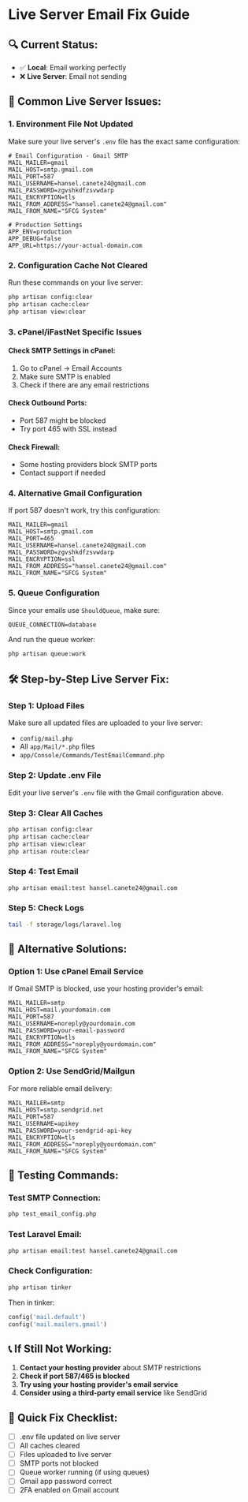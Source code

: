 # Live Server Email Fix Guide

## 🔍 **Current Status:**
- ✅ **Local**: Email working perfectly
- ❌ **Live Server**: Email not sending

## 🚨 **Common Live Server Issues:**

### 1. **Environment File Not Updated**
Make sure your live server's `.env` file has the exact same configuration:

```env
# Email Configuration - Gmail SMTP
MAIL_MAILER=gmail
MAIL_HOST=smtp.gmail.com
MAIL_PORT=587
MAIL_USERNAME=hansel.canete24@gmail.com
MAIL_PASSWORD=zgvshkdfzsvwdarp
MAIL_ENCRYPTION=tls
MAIL_FROM_ADDRESS="hansel.canete24@gmail.com"
MAIL_FROM_NAME="SFCG System"

# Production Settings
APP_ENV=production
APP_DEBUG=false
APP_URL=https://your-actual-domain.com
```

### 2. **Configuration Cache Not Cleared**
Run these commands on your live server:
```bash
php artisan config:clear
php artisan cache:clear
php artisan view:clear
```

### 3. **cPanel/iFastNet Specific Issues**

#### **Check SMTP Settings in cPanel:**
1. Go to cPanel → Email Accounts
2. Make sure SMTP is enabled
3. Check if there are any email restrictions

#### **Check Outbound Ports:**
- Port 587 might be blocked
- Try port 465 with SSL instead

#### **Check Firewall:**
- Some hosting providers block SMTP ports
- Contact support if needed

### 4. **Alternative Gmail Configuration**
If port 587 doesn't work, try this configuration:

```env
MAIL_MAILER=gmail
MAIL_HOST=smtp.gmail.com
MAIL_PORT=465
MAIL_USERNAME=hansel.canete24@gmail.com
MAIL_PASSWORD=zgvshkdfzsvwdarp
MAIL_ENCRYPTION=ssl
MAIL_FROM_ADDRESS="hansel.canete24@gmail.com"
MAIL_FROM_NAME="SFCG System"
```

### 5. **Queue Configuration**
Since your emails use `ShouldQueue`, make sure:

```env
QUEUE_CONNECTION=database
```

And run the queue worker:
```bash
php artisan queue:work
```

## 🛠️ **Step-by-Step Live Server Fix:**

### **Step 1: Upload Files**
Make sure all updated files are uploaded to your live server:
- `config/mail.php`
- All `app/Mail/*.php` files
- `app/Console/Commands/TestEmailCommand.php`

### **Step 2: Update .env File**
Edit your live server's `.env` file with the Gmail configuration above.

### **Step 3: Clear All Caches**
```bash
php artisan config:clear
php artisan cache:clear
php artisan view:clear
php artisan route:clear
```

### **Step 4: Test Email**
```bash
php artisan email:test hansel.canete24@gmail.com
```

### **Step 5: Check Logs**
```bash
tail -f storage/logs/laravel.log
```

## 🔧 **Alternative Solutions:**

### **Option 1: Use cPanel Email Service**
If Gmail SMTP is blocked, use your hosting provider's email:

```env
MAIL_MAILER=smtp
MAIL_HOST=mail.yourdomain.com
MAIL_PORT=587
MAIL_USERNAME=noreply@yourdomain.com
MAIL_PASSWORD=your-email-password
MAIL_ENCRYPTION=tls
MAIL_FROM_ADDRESS="noreply@yourdomain.com"
MAIL_FROM_NAME="SFCG System"
```

### **Option 2: Use SendGrid/Mailgun**
For more reliable email delivery:

```env
MAIL_MAILER=smtp
MAIL_HOST=smtp.sendgrid.net
MAIL_PORT=587
MAIL_USERNAME=apikey
MAIL_PASSWORD=your-sendgrid-api-key
MAIL_ENCRYPTION=tls
MAIL_FROM_ADDRESS="noreply@yourdomain.com"
MAIL_FROM_NAME="SFCG System"
```

## 🧪 **Testing Commands:**

### **Test SMTP Connection:**
```bash
php test_email_config.php
```

### **Test Laravel Email:**
```bash
php artisan email:test hansel.canete24@gmail.com
```

### **Check Configuration:**
```bash
php artisan tinker
```
Then in tinker:
```php
config('mail.default')
config('mail.mailers.gmail')
```

## 📞 **If Still Not Working:**

1. **Contact your hosting provider** about SMTP restrictions
2. **Check if port 587/465 is blocked**
3. **Try using your hosting provider's email service**
4. **Consider using a third-party email service** like SendGrid

## 🎯 **Quick Fix Checklist:**

- [ ] .env file updated on live server
- [ ] All caches cleared
- [ ] Files uploaded to live server
- [ ] SMTP ports not blocked
- [ ] Queue worker running (if using queues)
- [ ] Gmail app password correct
- [ ] 2FA enabled on Gmail account
